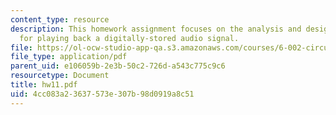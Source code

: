 ```yaml
---
content_type: resource
description: This homework assignment focuses on the analysis and design of a system
  for playing back a digitally-stored audio signal.
file: https://ol-ocw-studio-app-qa.s3.amazonaws.com/courses/6-002-circuits-and-electronics-spring-2007/4cc083a23637573e307b98d0919a8c51_hw11.pdf
file_type: application/pdf
parent_uid: e106059b-2e3b-50c2-726d-a543c775c9c6
resourcetype: Document
title: hw11.pdf
uid: 4cc083a2-3637-573e-307b-98d0919a8c51
---
```

